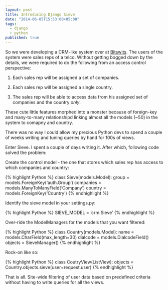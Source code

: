 ```yaml
---
layout: post
title: Introducing Django Sieve
date: "2014-06-05T15:53:00+05:00"
tags: 
  - django
  - python
published: true
---
```


So we were developing a CRM-like system over at [Bitswits](www.bitswits.com). The users of the system were sales reps of a telco. Without getting bogged down by the details, we were required to do the following from an access control perspective:

1. Each sales rep will be assigned a set of companies.

2. Each sales rep will be assigned a single country.

3. The sales rep will be able to access data from his assigned set of companies and the country *only*.

These cute little features morphed into a monster because of foreign-key and many-to-many relationshipd linking almost all the models (~50) in the system to comapny and country.

There was no way I could allow my precious Python devs to spend a couple of weeks writing and tuning queries by hand for 100s of views.

Enter Sieve. I spent a couple of days writing it. After which, following code solved the problem:

Create the control model - the one that stores which sales rep has access to which companies and country:

{% highlight Python %}
    class Sieve(models.Model):
        group = models.ForeignKey(‘auth.Group’)
        companies = models.ManyToManyField(‘Company’)
        country = models.ForeignKey(‘Country’)
{% endhighlight %}

Identify the sieve model in your settings.py:

{% highlight Python %}
    SIEVE_MODEL = ‘crm.Sieve’
{% endhighlight %}

Over-ride the ModelManagers for the models that you want filtered:

{% highlight Python %}
    class Country(models.Model):
            name = models.CharField(max_length=30)
            dialcode = models.DialcodeField()
            objects = SieveManager()
{% endhighlight %}

Rock-on like so:

{% highlight Python %}
    class CoutryView(ListView):
        objects = Country.objects.sieve(user=request.user)
{% endhighlight %}

That is all. Site-wide filtering of user data based on predefined criteria without having to write queries for all the views.